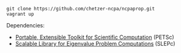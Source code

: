 ```shell
git clone https://github.com/chetzer-ncpa/ncpaprop.git
vagrant up
```

Dependencies:
* [Portable, Extensible Toolkit for Scientific Computation](https://www.mcs.anl.gov/petsc/index.html) (PETSc)
* [Scalable Library for Eigenvalue Problem Computations](https://slepc.upv.es/) (SLEPc)
